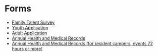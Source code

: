 # Forms

- [Family Talent Survey](https://filestore.scouting.org/filestore/CubScoutMeetingGuide/PDF/Appendix/34362.pdf)
- [Youth Application](https://filestore.scouting.org/filestore/pdf/524-406.pdf)
- [Adult Application](https://filestore.scouting.org/filestore/pdf/524-501(18)\_AdultApp\_WEB.pdf)
- [Annual Health and Medical Records](https://filestore.scouting.org/filestore/HealthSafety/pdf/680-001_AB.pdf)
- [Annual Health and Medical Records (for resident campers, events 72 hours or more)](https://filestore.scouting.org/filestore/HealthSafety/pdf/680-001_ABC.pdf)
